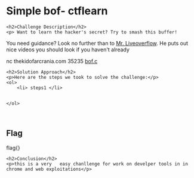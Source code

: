 
<!DOCTYPE html>
<html>

<body>
    <h1>Simple bof- ctflearn</h1>

    <h2>Challenge Description</h2>
    <p> Want to learn the hacker's secret? Try to smash this buffer!

You need guidance? Look no further than to <a href="https://www.youtube.com/channel/UClcE-kVhqyiHCcjYwcpfj9w">Mr. Liveoverflow</a>. He puts out nice videos you should look if you haven't already

nc thekidofarcrania.com 35235
<a href="https://cybersecctf.github.io/blog/2024/practice/ctflearn/simplebuf/bof.c">bof.c</a>

 
</p>
 
    <h2>Solution Approach</h2>
    <p>Here are the steps we took to solve the challenge:</p>
    <ol>
        <li> steps1 </li>
       
    
    </ol>
<br>
    <h2>Flag</h2>
    <p class="flag">flag{}
</p>

    <h2>Conclusion</h2>
    <p>this is a very   easy chanllenge for work on develper tools in in chrome and web exploitations</p>
</body>
</html>


 
